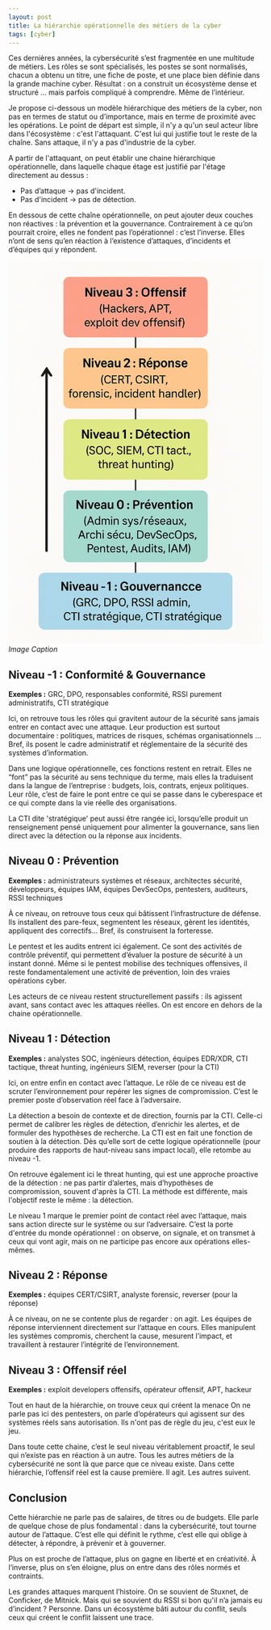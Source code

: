```yaml
---
layout: post
title: La hiérarchie opérationnelle des métiers de la cyber
tags: [cyber]
---
```


Ces dernières années, la cybersécurité s’est fragmentée en une multitude de métiers. Les rôles se sont spécialisés, les postes se sont normalisés, chacun a obtenu un titre, une fiche de poste, et une place bien définie dans la grande machine cyber. Résultat : on a construit un écosystème dense et structuré … mais parfois compliqué à comprendre. Même de l’intérieur.

Je propose ci-dessous un modèle hiérarchique des métiers de la cyber, non pas en termes de statut ou d’importance, mais en terme de proximité avec les opérations. Le point de départ est simple, il n'y a qu'un seul acteur libre dans l'écosystème : c'est l'attaquant. C'est lui qui justifie tout le reste de la chaîne. Sans attaque, il n'y a pas d'industrie de la cyber.

A partir de l'attaquant, on peut établir une chaine hiérarchique opérationnelle, dans laquelle chaque étage est justifié par l'étage directement au dessus :
- Pas d’attaque → pas d'incident.
- Pas d'incident → pas de détection.

En dessous de cette chaîne opérationnelle, on peut ajouter deux couches non réactives : la prévention et la gouvernance. Contrairement à ce qu’on pourrait croire, elles ne fondent pas l’opérationnel : c’est l’inverse. Elles n’ont de sens qu’en réaction à l’existence d’attaques, d’incidents et d’équipes qui y répondent.

![image](/assets/images/hierarchie_cyber.png)
_Image Caption_

## Niveau -1 : Conformité & Gouvernance

**Exemples :** GRC, DPO, responsables conformité, RSSI purement administratifs, CTI stratégique

Ici, on retrouve tous les rôles qui gravitent autour de la sécurité sans jamais entrer en contact avec une attaque. Leur production est surtout documentaire : politiques, matrices de risques, schémas organisationnels ... Bref, ils posent le cadre administratif et réglementaire de la sécurité des systèmes d’information.

Dans une logique opérationnelle, ces fonctions restent en retrait. Elles ne “font” pas la sécurité au sens technique du terme, mais elles la traduisent dans la langue de l’entreprise : budgets, lois, contrats, enjeux politiques. Leur rôle, c’est de faire le pont entre ce qui se passe dans le cyberespace et ce qui compte dans la vie réelle des organisations.

La CTI dite 'stratégique' peut aussi être rangée ici, lorsqu’elle produit un renseignement pensé uniquement pour alimenter la gouvernance, sans lien direct avec la détection ou la réponse aux incidents.



## Niveau 0 : Prévention

**Exemples :** administrateurs systèmes et réseaux, architectes sécurité, développeurs, équipes IAM, équipes DevSecOps, pentesters, auditeurs, RSSI techniques

À ce niveau, on retrouve tous ceux qui bâtissent l’infrastructure de défense. Ils installent des pare-feux, segmentent les réseaux, gèrent les identités, appliquent des correctifs… Bref, ils construisent la forteresse.

Le pentest et les audits entrent ici également. Ce sont des activités de contrôle préventif, qui permettent d’évaluer la posture de sécurité à un instant donné. Même si le pentest mobilise des techniques offensives, il reste fondamentalement une activité de prévention, loin des vraies opérations cyber.

Les acteurs de ce niveau restent structurellement passifs : ils agissent avant, sans contact avec les attaques réelles. On est encore en dehors de la chaine opérationnelle.


## Niveau 1 : Détection

**Exemples :** analystes SOC, ingénieurs détection, équipes EDR/XDR, CTI tactique, threat hunting, ingénieurs SIEM, reverser (pour la CTI)

Ici, on entre enfin en contact avec l’attaque. Le rôle de ce niveau est de scruter l’environnement pour repérer les signes de compromission. C’est le premier poste d’observation réel face à l’adversaire.

La détection a besoin de contexte et de direction, fournis par la CTI. Celle-ci permet de calibrer les règles de détection, d’enrichir les alertes, et de formuler des hypothèses de recherche. La CTI est en fait une fonction de soutien à la détection. Dès qu’elle sort de cette logique opérationnelle (pour produire des rapports de haut-niveau sans impact local), elle retombe au niveau -1.

On retrouve également ici le threat hunting, qui est une approche proactive de la détection : ne pas partir d’alertes, mais d’hypothèses de compromission, souvent d'après la CTI. La méthode est différente, mais l'objectif reste le même : la détection.

Le niveau 1 marque le premier point de contact réel avec l’attaque, mais sans action directe sur le système ou sur l’adversaire. C’est la porte d'entrée du monde opérationnel : on observe, on signale, et on transmet à ceux qui vont agir, mais on ne participe pas encore aux opérations elles-mêmes.


## Niveau 2 : Réponse

**Exemples :** équipes CERT/CSIRT, analyste forensic, reverser (pour la réponse)

À ce niveau, on ne se contente plus de regarder : on agit. Les équipes de réponse interviennent directement sur l’attaque en cours. Elles manipulent les systèmes compromis, cherchent la cause, mesurent l’impact, et travaillent à restaurer l’intégrité de l’environnement.


## Niveau 3 : Offensif réel

**Exemples :** exploit developers offensifs, opérateur offensif, APT, hackeur

Tout en haut de la hiérarchie, on trouve ceux qui créent la menace On ne parle pas ici des pentesters, on parle d’opérateurs qui agissent sur des systèmes réels sans autorisation. Ils n'ont pas de règle du jeu, c'est eux le jeu.

Dans toute cette chaine, c’est le seul niveau véritablement proactif, le seul qui n’existe pas en réaction à un autre. Tous les autres métiers de la cybersécurité ne sont là que parce que ce niveau existe. Dans cette hiérarchie, l’offensif réel est la cause première. Il agit. Les autres suivent.


## Conclusion

Cette hiérarchie ne parle pas de salaires, de titres ou de budgets. Elle parle de quelque chose de plus fondamental : dans la cybersécurité, tout tourne autour de l’attaque. C’est elle qui définit le rythme, c’est elle qui oblige à détecter, à répondre, à prévenir et à gouverner.

Plus on est proche de l’attaque, plus on gagne en liberté et en créativité. À l’inverse, plus on s’en éloigne, plus on entre dans des rôles normés et contraints.  

Les grandes attaques marquent l’histoire. On se souvient de Stuxnet, de Conficker, de Mitnick. Mais qui se souvient du RSSI si bon qu'il n’a jamais eu d’incident ? Personne. Dans un écosystème bâti autour du conflit, seuls ceux qui créent le conflit laissent une trace.